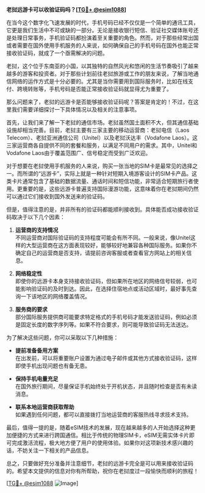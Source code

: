 **老挝远游卡可以收验证码吗？[[TG💪+ @esim1088](https://t.me/s/esim1088)]**

在当今这个数字化飞速发展的时代，手机号码已经不仅仅是一个简单的通讯工具，它更是我们生活中不可或缺的一部分。无论是接收银行短信、验证社交媒体账号还是处理日常事务，手机验证码都扮演着至关重要的角色。然而，对于那些经常出国或者需要在国外使用手机服务的人来说，如何确保自己的手机号码在国外也能正常接收验证码，就成了一个亟需解决的问题。

老挝，这个位于东南亚的小国，以其独特的自然风光和悠闲的生活节奏吸引了越来越多的游客和投资者。对于那些计划前往老挝旅游或工作的朋友来说，了解当地通信网络的运作方式是十分必要的。尤其是当你需要用到国际服务时，比如在线支付、跨境转账等，手机号码是否能正常接收验证码就显得尤为重要了。

那么问题来了，老挝的远游卡是否能够接收验证码呢？答案是肯定的！不过，在这里我们需要详细探讨一下具体情况以及相关的注意事项。

首先，让我们来了解一下老挝的通信市场。老挝虽然国土面积不大，但其通信基础设施却相当完善。目前，老挝主要有三家主要的移动运营商：老挝电信（Laos Telecom）、老挝亚洲通信公司（Unitel）以及老挝沃达丰（Vodafone Laos）。这三家运营商各自提供不同的套餐和服务，以满足不同用户的需求。其中，Unitel和Vodafone Laos由于覆盖范围广、信号稳定而受到广泛欢迎。

对于想要在老挝使用手机服务的人来说，购买一张当地的SIM卡是最常见的选择之一。而所谓的“远游卡”，实际上就是一种针对短期入境游客设计的SIM卡产品。这类卡片通常包含了基础的数据流量、通话时间和短信功能，非常适合短期旅行者使用。更重要的是，这些远游卡普遍支持国际漫游功能，这意味着你在老挝期间仍然可以通过它们接收到国外发送来的验证码。

但是，值得注意的是，并非所有的验证码都能顺利接收到。具体能否成功接收验证码取决于以下几个因素：

1. **运营商的支持情况**  
   不同运营商对国际验证码的支持程度可能会有所不同。一般来说，像Unitel这样的大型运营商在这方面表现较好，能够较好地兼容各种国际服务。如果你不确定自己的运营商是否支持，请提前咨询客服或者查看官方网站上的相关信息。

2. **网络稳定性**  
   即使你的远游卡本身支持接收验证码，但如果所在地区的网络信号较弱，也可能影响验证码的及时到达。因此，在选择住宿地点或活动区域时，最好事先查询一下该地区的网络覆盖情况。

3. **服务商的要求**  
   部分国际服务提供商可能要求特定格式的手机号码才能发送验证码，例如必须是固定长度的数字序列等。如果不符合要求，则可能导致验证码无法送达。

为了解决这些问题，你可以采取以下几种措施：

- **提前准备备用方案**  
  在出发前，可以将重要账户设置为通过电子邮件或其他方式接收验证码，这样即使手机出现问题也有备无患。

- **保持手机电量充足**  
  在国外旅行期间，尽量保证手机始终处于开机状态，并且随时检查是否有未读消息。

- **联系本地运营商获取帮助**  
  如果遇到任何问题，都可以直接拨打当地运营商的客服热线寻求技术支持。

最后，值得一提的是，随着eSIM技术的发展，现在越来越多的人开始选择这种更加便捷的方式来进行跨国通信。相比于传统的物理SIM卡，eSIM无需实体卡片即可完成激活流程，极大地方便了用户的使用体验。如果你对这项新技术感兴趣的话，不妨关注一下相关的产品信息。

总之，只要做好充分准备并注意细节，老挝的远游卡完全是可以用来接收验证码的。希望本文提供的信息对你有所帮助，祝你在老挝度过一段愉快而顺利的旅程！

[[TG💪+ @esim1088](https://t.me/s/esim1088) ![Image](https://i.postimg.cc/4NQfJmqS/Snipaste-2025-05-13-00-14-12.png)]
